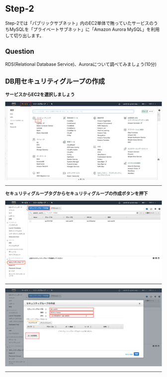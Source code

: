 # Step-2
Step-2では「パブリックサブネット」内のEC2単体で賄っていたサービスのうちMySQLを「プライベートサブネット」に「Amazon Aurora MySQL」を利用して切り出します。

## Question
RDS(Relational Database Service)、Auroraについて調べてみましょう(10分)

## DB用セキュリティグループの作成
**サービスからEC2を選択しましょう**

![security-1](./images/step-2/security-1.png "SECURITY1")

----
**セキュリティグループタグからセキュリティグループの作成ボタンを押下**

![security-2](./images/step-2/security-2.png "SECURITY2")

----

![security-3](./images/step-2/security-3.png "SECURITY3")

----

